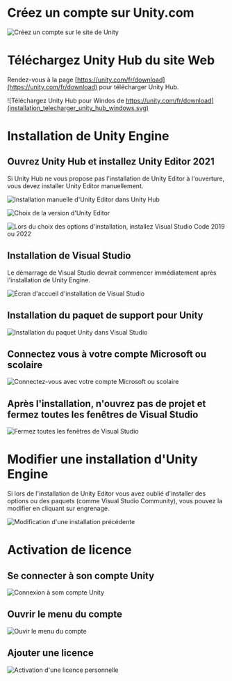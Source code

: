 # Créez un compte sur Unity.com

![Créez un compte sur le site de Unity](installation_creer_compte.svg)


# Téléchargez Unity Hub du site Web

Rendez-vous à la page [https://unity.com/fr/download](https://unity.com/fr/download) pour télécharger Unity Hub.

![Téléchargez Unity Hub pour Windos de https://unity.com/fr/download](installation_telecharger_unity_hub_windows.svg)

# Installation de Unity Engine

## Ouvrez Unity Hub et installez Unity Editor 2021

Si Unity Hub ne vous propose pas l'installation de Unity Editor à l'ouverture, vous devez installer Unity Editor manuellement.

![Installation manuelle d'Unity Editor dans Unity Hub](installation_unity_hub_install_editor.svg)

![Choix de la version d'Unity Editor](installation_unity_engine_version.svg)

![Lors du choix des options d'installation, installez Visual Studio Code 2019 ou 2022](installation_unity_engine_options.svg)

## Installation de Visual Studio

Le démarrage de Visual Studio devrait commencer immédiatement après l'installation de Unity Engine.

![Écran d'accueil d'installation de Visual Studio](installation_visual_studio_accueil.svg)


## Installation du paquet de support pour Unity

![Installation du paquet Unity dans Visual Studio](installation_visual_studio_paquet_unity.svg)

## Connectez vous à votre compte Microsoft ou scolaire

![Connectez-vous avec votre compte Microsoft ou scolaire](installation_visual_studio_compte.svg)

## Après l'installation, n'ouvrez pas de projet et fermez toutes les fenêtres de Visual Studio

![Fermez toutes les fenêtres de Visual Studio](installation_visual_studio_fermer_fenetres.svg)

# Modifier une installation d'Unity Engine

Si lors de l'installation de Unity Editor vous avez oublié d'installer des options ou des paquets (comme Visual Studio Community), vous pouvez la modifier en cliquant sur engrenage.

![Modification d'une installation précédente](installation_unity_hub_modifier_unity_engine.svg)

# Activation de licence

## Se connecter à son compte Unity

![Connexion à som compte Unity](installation_unity_hub_connexion.svg)

## Ouvrir le menu du compte

![Ouvir le menu du compte](installation_unity_hub_menu_compte.svg)

## Ajouter une licence

![Activation d'une licence personnelle](installation_unity_hub_licence.svg)

